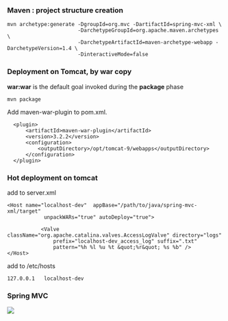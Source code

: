 ### Maven : project structure creation

    mvn archetype:generate -DgroupId=org.mvc -DartifactId=spring-mvc-xml \
                           -DarchetypeGroupId=org.apache.maven.archetypes \
                           -DarchetypeArtifactId=maven-archetype-webapp -DarchetypeVersion=1.4 \
                           -DinteractiveMode=false


### Deployment on Tomcat, by war copy
**war:war** is the default goal invoked during the **package** phase  

    mvn package
    
Add maven-war-plugin to pom.xml.  
~~~
  <plugin>
      <artifactId>maven-war-plugin</artifactId>
      <version>3.2.2</version>
      <configuration>
          <outputDirectory>/opt/tomcat-9/webapps</outputDirectory>
      </configuration>
  </plugin>
~~~





### Hot deployment on tomcat 
add to server.xml  
~~~
<Host name="localhost-dev"  appBase="/path/to/java/spring-mvc-xml/target"
            unpackWARs="true" autoDeploy="true">
           
           <Valve className="org.apache.catalina.valves.AccessLogValve" directory="logs"
               prefix="localhost-dev_access_log" suffix=".txt"
               pattern="%h %l %u %t &quot;%r&quot; %s %b" />
</Host>
~~~

add to /etc/hosts

    127.0.0.1   localhost-dev



### Spring MVC
![](../../documemtation/images/java/spring-mvc.png)
